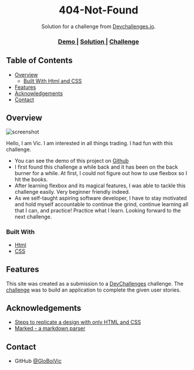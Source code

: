 <h1 align="center">404-Not-Found</h1>

<div align="center">
   Solution for a challenge from  <a href="http://devchallenges.io" target="_blank">Devchallenges.io</a>.
</div>

<div align="center">
  <h3>
    <a href="https://{your-demo-link.your-domain}">
      Demo
    </a>
    <span> | </span>
    <a href="https://{your-url-to-the-solution}">
      Solution
    </a>
    <span> | </span>
    <a href="https://devchallenges.io/challenges/wBunSb7FPrIepJZAg0sY">
      Challenge
    </a>
  </h3>
</div>

<!-- TABLE OF CONTENTS -->

## Table of Contents

- [Overview](#overview)
  - [Built With Html and CSS](#built-with)
- [Features](#features)
- [Acknowledgements](#acknowledgements)
- [Contact](#contact)

<!-- OVERVIEW -->

## Overview

![screenshot](https://drive.google.com/uc?export=view&id=12gOOdlvt7XdPOCSd34VxM0DOA4as0DQE)

Hello, I am Vic. I am interested in all things trading. I had fun with this challenge.

- You can see the demo of this project on <a href="https://globoivic.github.io/Devchallenge1/">Github</a>
- I first found this challenge a while back and it has been on the back burner for a while. At first, I could not figure out how to use flexbox so I hit the books.
- After learning flexbox and its magical features, I was able to tackle this challenge easily. Very beginner friendly indeed.
- As we self-taught aspiring software developer, I have to stay motivated and hold myself accountable to continue the grind, continue learning all that I can, and practice! Practice what I learn. Looking forward to the next challenge.

### Built With

<!-- This section should list any major frameworks that you built your project using. Here are a few examples.-->

- [Html](https://html.spec.whatwg.org/)
- [CSS](https://www.w3schools.com/css/default.asp)

## Features

<!-- List the features of your application or follow the template. Don't share the figma file here :) -->

This site was created as a submission to a [DevChallenges](https://devchallenges.io/challenges) challenge. The [challenge](https://devchallenges.io/challenges/wBunSb7FPrIepJZAg0sY) was to build an application to complete the given user stories.

## Acknowledgements

<!-- This section should list any articles or add-ons/plugins that helps you to complete the project. This is optional but it will help you in the future. For example -->

- [Steps to replicate a design with only HTML and CSS](https://devchallenges-blogs.web.app/how-to-replicate-design/)
- [Marked - a markdown parser](https://github.com/chjj/marked)

## Contact

- GitHub [@GloBoiVic](https://github.com/GloBoiVic)
